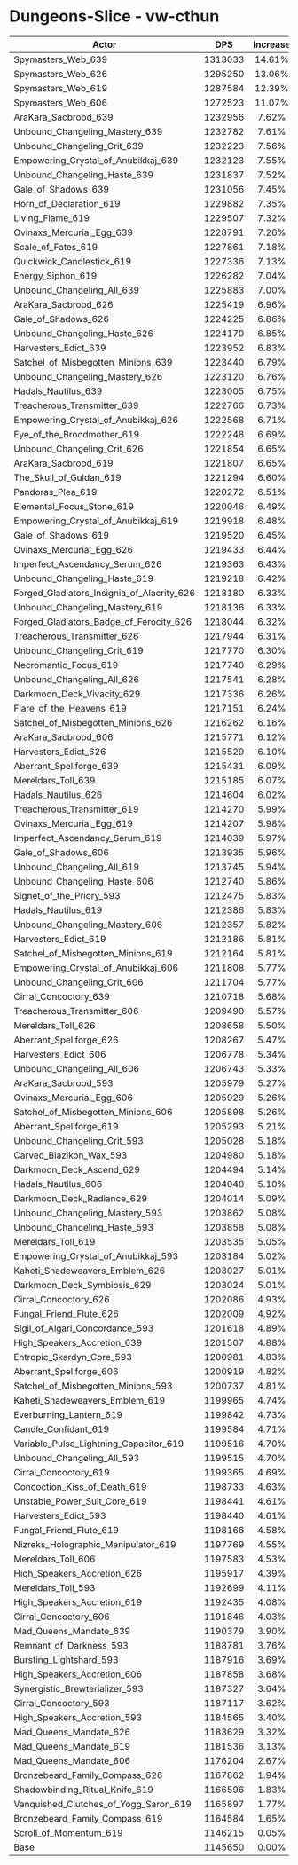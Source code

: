 # Dungeons-Slice - vw-cthun
| Actor | DPS | Increase |
|---|:---:|:---:|
|Spymasters_Web_639|1313033|14.61%|
|Spymasters_Web_626|1295250|13.06%|
|Spymasters_Web_619|1287584|12.39%|
|Spymasters_Web_606|1272523|11.07%|
|AraKara_Sacbrood_639|1232956|7.62%|
|Unbound_Changeling_Mastery_639|1232782|7.61%|
|Unbound_Changeling_Crit_639|1232223|7.56%|
|Empowering_Crystal_of_Anubikkaj_639|1232123|7.55%|
|Unbound_Changeling_Haste_639|1231837|7.52%|
|Gale_of_Shadows_639|1231056|7.45%|
|Horn_of_Declaration_619|1229882|7.35%|
|Living_Flame_619|1229507|7.32%|
|Ovinaxs_Mercurial_Egg_639|1228791|7.26%|
|Scale_of_Fates_619|1227861|7.18%|
|Quickwick_Candlestick_619|1227336|7.13%|
|Energy_Siphon_619|1226282|7.04%|
|Unbound_Changeling_All_639|1225883|7.00%|
|AraKara_Sacbrood_626|1225419|6.96%|
|Gale_of_Shadows_626|1224225|6.86%|
|Unbound_Changeling_Haste_626|1224170|6.85%|
|Harvesters_Edict_639|1223952|6.83%|
|Satchel_of_Misbegotten_Minions_639|1223440|6.79%|
|Unbound_Changeling_Mastery_626|1223120|6.76%|
|Hadals_Nautilus_639|1223005|6.75%|
|Treacherous_Transmitter_639|1222766|6.73%|
|Empowering_Crystal_of_Anubikkaj_626|1222568|6.71%|
|Eye_of_the_Broodmother_619|1222248|6.69%|
|Unbound_Changeling_Crit_626|1221854|6.65%|
|AraKara_Sacbrood_619|1221807|6.65%|
|The_Skull_of_Guldan_619|1221294|6.60%|
|Pandoras_Plea_619|1220272|6.51%|
|Elemental_Focus_Stone_619|1220046|6.49%|
|Empowering_Crystal_of_Anubikkaj_619|1219918|6.48%|
|Gale_of_Shadows_619|1219520|6.45%|
|Ovinaxs_Mercurial_Egg_626|1219433|6.44%|
|Imperfect_Ascendancy_Serum_626|1219363|6.43%|
|Unbound_Changeling_Haste_619|1219218|6.42%|
|Forged_Gladiators_Insignia_of_Alacrity_626|1218180|6.33%|
|Unbound_Changeling_Mastery_619|1218136|6.33%|
|Forged_Gladiators_Badge_of_Ferocity_626|1218044|6.32%|
|Treacherous_Transmitter_626|1217944|6.31%|
|Unbound_Changeling_Crit_619|1217770|6.30%|
|Necromantic_Focus_619|1217740|6.29%|
|Unbound_Changeling_All_626|1217541|6.28%|
|Darkmoon_Deck_Vivacity_629|1217336|6.26%|
|Flare_of_the_Heavens_619|1217151|6.24%|
|Satchel_of_Misbegotten_Minions_626|1216262|6.16%|
|AraKara_Sacbrood_606|1215771|6.12%|
|Harvesters_Edict_626|1215529|6.10%|
|Aberrant_Spellforge_639|1215431|6.09%|
|Mereldars_Toll_639|1215185|6.07%|
|Hadals_Nautilus_626|1214604|6.02%|
|Treacherous_Transmitter_619|1214270|5.99%|
|Ovinaxs_Mercurial_Egg_619|1214207|5.98%|
|Imperfect_Ascendancy_Serum_619|1214039|5.97%|
|Gale_of_Shadows_606|1213935|5.96%|
|Unbound_Changeling_All_619|1213745|5.94%|
|Unbound_Changeling_Haste_606|1212740|5.86%|
|Signet_of_the_Priory_593|1212475|5.83%|
|Hadals_Nautilus_619|1212386|5.83%|
|Unbound_Changeling_Mastery_606|1212357|5.82%|
|Harvesters_Edict_619|1212186|5.81%|
|Satchel_of_Misbegotten_Minions_619|1212164|5.81%|
|Empowering_Crystal_of_Anubikkaj_606|1211808|5.77%|
|Unbound_Changeling_Crit_606|1211704|5.77%|
|Cirral_Concoctory_639|1210718|5.68%|
|Treacherous_Transmitter_606|1209490|5.57%|
|Mereldars_Toll_626|1208658|5.50%|
|Aberrant_Spellforge_626|1208267|5.47%|
|Harvesters_Edict_606|1206778|5.34%|
|Unbound_Changeling_All_606|1206743|5.33%|
|AraKara_Sacbrood_593|1205979|5.27%|
|Ovinaxs_Mercurial_Egg_606|1205929|5.26%|
|Satchel_of_Misbegotten_Minions_606|1205898|5.26%|
|Aberrant_Spellforge_619|1205293|5.21%|
|Unbound_Changeling_Crit_593|1205028|5.18%|
|Carved_Blazikon_Wax_593|1204980|5.18%|
|Darkmoon_Deck_Ascend_629|1204494|5.14%|
|Hadals_Nautilus_606|1204040|5.10%|
|Darkmoon_Deck_Radiance_629|1204014|5.09%|
|Unbound_Changeling_Mastery_593|1203862|5.08%|
|Unbound_Changeling_Haste_593|1203858|5.08%|
|Mereldars_Toll_619|1203535|5.05%|
|Empowering_Crystal_of_Anubikkaj_593|1203184|5.02%|
|Kaheti_Shadeweavers_Emblem_626|1203027|5.01%|
|Darkmoon_Deck_Symbiosis_629|1203024|5.01%|
|Cirral_Concoctory_626|1202086|4.93%|
|Fungal_Friend_Flute_626|1202009|4.92%|
|Sigil_of_Algari_Concordance_593|1201618|4.89%|
|High_Speakers_Accretion_639|1201507|4.88%|
|Entropic_Skardyn_Core_593|1200981|4.83%|
|Aberrant_Spellforge_606|1200919|4.82%|
|Satchel_of_Misbegotten_Minions_593|1200737|4.81%|
|Kaheti_Shadeweavers_Emblem_619|1199965|4.74%|
|Everburning_Lantern_619|1199842|4.73%|
|Candle_Confidant_619|1199584|4.71%|
|Variable_Pulse_Lightning_Capacitor_619|1199516|4.70%|
|Unbound_Changeling_All_593|1199515|4.70%|
|Cirral_Concoctory_619|1199365|4.69%|
|Concoction_Kiss_of_Death_619|1198733|4.63%|
|Unstable_Power_Suit_Core_619|1198441|4.61%|
|Harvesters_Edict_593|1198440|4.61%|
|Fungal_Friend_Flute_619|1198166|4.58%|
|Nizreks_Holographic_Manipulator_619|1197769|4.55%|
|Mereldars_Toll_606|1197583|4.53%|
|High_Speakers_Accretion_626|1195917|4.39%|
|Mereldars_Toll_593|1192699|4.11%|
|High_Speakers_Accretion_619|1192435|4.08%|
|Cirral_Concoctory_606|1191846|4.03%|
|Mad_Queens_Mandate_639|1190379|3.90%|
|Remnant_of_Darkness_593|1188781|3.76%|
|Bursting_Lightshard_593|1187916|3.69%|
|High_Speakers_Accretion_606|1187858|3.68%|
|Synergistic_Brewterializer_593|1187327|3.64%|
|Cirral_Concoctory_593|1187117|3.62%|
|High_Speakers_Accretion_593|1184565|3.40%|
|Mad_Queens_Mandate_626|1183629|3.32%|
|Mad_Queens_Mandate_619|1181536|3.13%|
|Mad_Queens_Mandate_606|1176204|2.67%|
|Bronzebeard_Family_Compass_626|1167862|1.94%|
|Shadowbinding_Ritual_Knife_619|1166596|1.83%|
|Vanquished_Clutches_of_Yogg_Saron_619|1165897|1.77%|
|Bronzebeard_Family_Compass_619|1164584|1.65%|
|Scroll_of_Momentum_619|1146215|0.05%|
|Base|1145650|0.00%|
